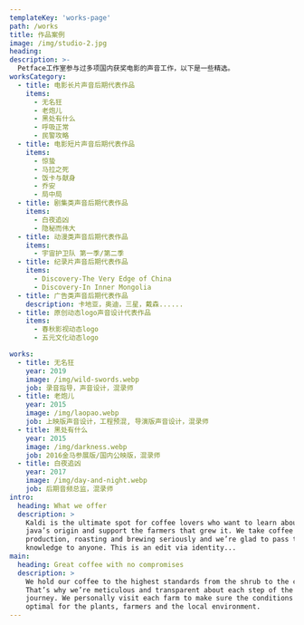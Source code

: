 ```yaml
---
templateKey: 'works-page'
path: /works
title: 作品案例
image: /img/studio-2.jpg
heading:
description: >-
  Petface工作室参与过多项国内获奖电影的声音工作，以下是一些精选。
worksCategory:
  - title: 电影长片声音后期代表作品
    items:
      - 无名狂
      - 老炮儿
      - 黑处有什么
      - 呼吸正常
      - 民警攻略
  - title: 电影短片声音后期代表作品
    items:
      - 惊蛰
      - 马拉之死
      - 饭卡与献身
      - 乔安
      - 局中局
  - title: 剧集类声音后期代表作品
    items:
      - 白夜追凶
      - 隐秘而伟大
  - title: 动漫类声音后期代表作品
    items:
      - 宇宙护卫队 第一季/第二季
  - title: 纪录片声音后期代表作品
    items:
      - Discovery-The Very Edge of China
      - Discovery-In Inner Mongolia
  - title: 广告类声音后期代表作品
    description: 卡地亚，奥迪，三星，戴森......
  - title: 原创动态logo声音设计代表作品
    items:
      - 春秋影视动态logo
      - 五元文化动态logo

works:
  - title: 无名狂
    year: 2019
    image: /img/wild-swords.webp
    job: 录音指导，声音设计，混录师
  - title: ⽼炮儿
    year: 2015
    image: /img/laopao.webp
    job: 上映版声音设计，⼯程预混, 导演版声音设计，混录师
  - title: ⿊处有什么
    year: 2015
    image: /img/darkness.webp
    job: 2016⾦马参展版/国内公映版，混录师
  - title: ⽩夜追凶
    year: 2017
    image: /img/day-and-night.webp
    job: 后期⾳频总监，混录师
intro:
  heading: What we offer
  description: >
    Kaldi is the ultimate spot for coffee lovers who want to learn about their
    java’s origin and support the farmers that grew it. We take coffee
    production, roasting and brewing seriously and we’re glad to pass that
    knowledge to anyone. This is an edit via identity...
main:
  heading: Great coffee with no compromises
  description: >
    We hold our coffee to the highest standards from the shrub to the cup.
    That’s why we’re meticulous and transparent about each step of the coffee’s
    journey. We personally visit each farm to make sure the conditions are
    optimal for the plants, farmers and the local environment.
---
```


